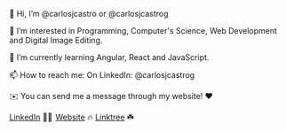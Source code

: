 👋 Hi, I’m @carlosjcastro or @carlosjcastrog

👀 I’m interested in Programming, Computer's Science, Web Development and Digital Image Editing.

🌱 I’m currently learning Angular, React and JavaScript.

📫 How to reach me: On LinkedIn: @carlosjcastrog

✉️ You can send me a message through my website! ❤️

[LinkedIn](https://www.linkedin.com/in/carlosjcastrog/) 👨‍💻       [Website](https://carlosjcastrog.com/) 🔥       [Linktree](https://linktr.ee/carlosjcastrog) ☘️ 
